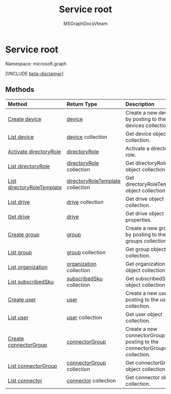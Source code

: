 ﻿---
title: "Service root"
description: "2015-10-25 14:57:30 UTC -->"
localization_priority: Normal
doc_type: conceptualPageType
ms.prod: ""
author: "MSGraphDocsVteam"
---

# Service root

Namespace: microsoft.graph

[!INCLUDE [beta-disclaimer](../../includes/beta-disclaimer.md)]

## Methods

| Method                                                                 | Return Type                                                  | Description                                                               |
| :--------------------------------------------------------------------- | :----------------------------------------------------------- | :------------------------------------------------------------------------ |
| [Create device](../api/device-post-devices.md)                         | [device](device.md)                                          | Create a new device by posting to the devices collection.                 |
| [List device](../api/device-list.md)                                   | [device](device.md) collection                               | Get device object collection.                                             |
| [Activate directoryRole](../api/directoryrole-post-directoryroles.md)  | [directoryRole](directoryrole.md)                            | Activate a directory role.                                                |
| [List directoryRole](../api/directoryrole-list.md)                     | [directoryRole](directoryrole.md) collection                 | Get directoryRole object collection.                                      |
| [List directoryRoleTemplate](../api/directoryroletemplate-list.md)     | [directoryRoleTemplate](directoryroletemplate.md) collection | Get directoryRoleTemplate object collection.                              |
| [List drive](../api/drive-list.md)                                     | [drive](drive.md) collection                                 | Get drive object collection.                                              |
| [Get drive](../api/drive-get.md)                                       | [drive](drive.md)                                            | Get drive object properties.                                              |
| [Create group](../api/group-post-groups.md)                            | [group](group.md)                                            | Create a new group by posting to the groups collection.                   |
| [List group](../api/group-list.md)                                     | [group](group.md) collection                                 | Get group object collection.                                              |
| [List organization](../api/organization-list.md)                       | [organization](organization.md) collection                   | Get organization object collection.                                       |
| [List subscribedSku](../api/subscribedsku-list.md)                     | [subscribedSku](subscribedsku.md) collection                 | Get subscribedSku object collection.                                      |
| [Create user](../api/user-post-users.md)                               | [user](user.md)                                              | Create a new user by posting to the users collection.                     |
| [List user](../api/user-list.md)                                       | [user](user.md) collection                                   | Get user object collection.                                               |
| [Create connectorGroup](../api/connectorgroup-post-connectorgroups.md) | [connectorGroup](connectorgroup.md)                          | Create a new connectorGroup by posting to the connectorGroups collection. |
| [List connectorGroup](../api/connectorgroup-list.md)                   | [connectorGroup](connectorgroup.md) collection               | Get connectorGroup object collection.                                     |
| [List connector](../api/connector-list.md)                             | [connector](connector.md) collection                         | Get connector object collection.                                          |

<!-- uuid: 8fcb5dbc-d5aa-4681-8e31-b001d5168d79
2015-10-25 14:57:30 UTC -->

<!--
{
  "type": "#page.annotation",
  "description": "Service root",
  "keywords": "",
  "section": "documentation",
  "tocPath": "",
  "suppressions": []
}
-->
